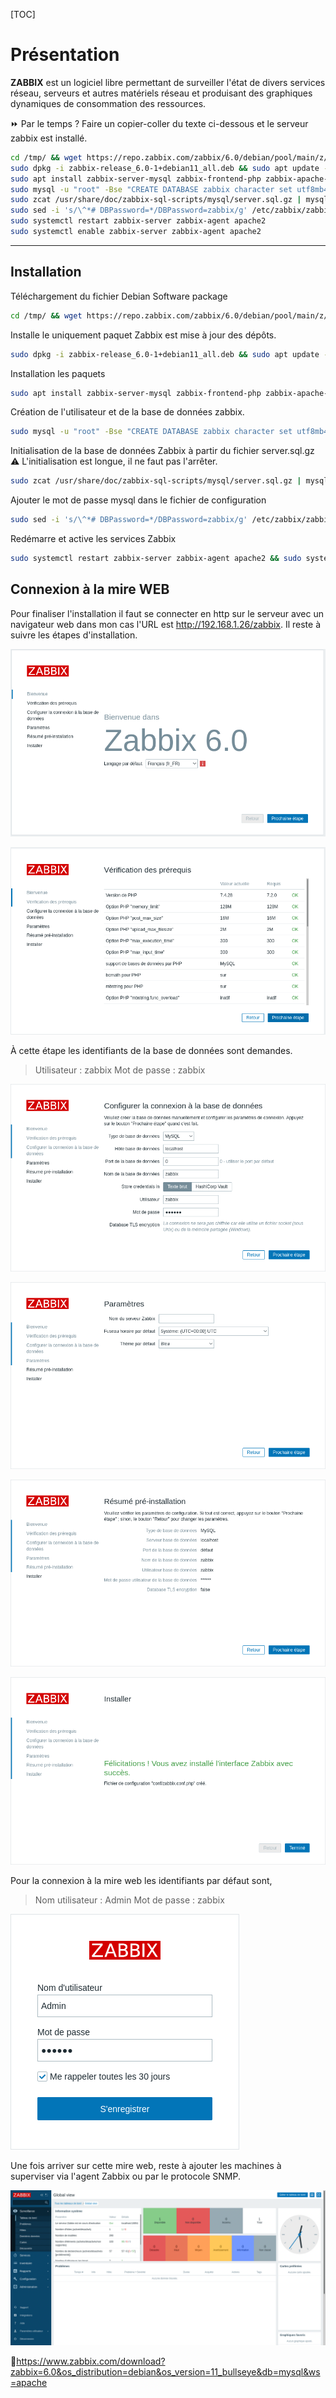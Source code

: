 [TOC]

# Présentation

**ZABBIX** est un logiciel libre permettant de surveiller l'état de  divers services réseau, serveurs et autres matériels réseau et  produisant des graphiques dynamiques de consommation des ressources.

⏩ Par le temps ? Faire un copier-coller du texte ci-dessous et le serveur zabbix est installé.

```bash
cd /tmp/ && wget https://repo.zabbix.com/zabbix/6.0/debian/pool/main/z/zabbix-release/zabbix-release_6.0-1+debian11_all.deb
sudo dpkg -i zabbix-release_6.0-1+debian11_all.deb && sudo apt update -y
sudo apt install zabbix-server-mysql zabbix-frontend-php zabbix-apache-conf zabbix-sql-scripts zabbix-agent mariadb-server mariadb-client -y
sudo mysql -u "root" -Bse "CREATE DATABASE zabbix character set utf8mb4 collate utf8mb4_bin; CREATE USER zabbix@localhost IDENTIFIED BY 'zabbix'; GRANT ALL PRIVILEGES ON zabbix.* TO zabbix@localhost; FLUSH PRIVILEGES;"
sudo zcat /usr/share/doc/zabbix-sql-scripts/mysql/server.sql.gz | mysql -uzabbix -pzabbix zabbix
sudo sed -i 's/\^*# DBPassword=*/DBPassword=zabbix/g' /etc/zabbix/zabbix_server.conf | grep zabbix
sudo systemctl restart zabbix-server zabbix-agent apache2
sudo systemctl enable zabbix-server zabbix-agent apache2
```
---
## Installation

Téléchargement du fichier Debian Software package
```bash
cd /tmp/ && wget https://repo.zabbix.com/zabbix/6.0/debian/pool/main/z/zabbix-release/zabbix-release_6.0-1+debian11_all.deb
```

Installe le uniquement paquet Zabbix est mise à jour des dépôts.
```bash
sudo dpkg -i zabbix-release_6.0-1+debian11_all.deb && sudo apt update -y
```

Installation les paquets
```bash
sudo apt install zabbix-server-mysql zabbix-frontend-php zabbix-apache-conf zabbix-sql-scripts zabbix-agent mariadb-server mariadb-client -y
```

Création de l'utilisateur et de la base de données zabbix.
```bash
sudo mysql -u "root" -Bse "CREATE DATABASE zabbix character set utf8mb4 collate utf8mb4_bin; CREATE USER zabbix@localhost IDENTIFIED BY 'zabbix'; GRANT ALL PRIVILEGES ON zabbix.* TO zabbix@localhost; FLUSH PRIVILEGES;"
```

Initialisation de la base de données Zabbix à partir du fichier server.sql.gz
⚠️ L'initialisation est longue, il ne faut pas l'arrêter.

```bash
sudo zcat /usr/share/doc/zabbix-sql-scripts/mysql/server.sql.gz | mysql -uzabbix -pzabbix zabbix
```

Ajouter le mot de passe mysql dans le fichier de configuration
```bash
sudo sed -i 's/\^*# DBPassword=*/DBPassword=zabbix/g' /etc/zabbix/zabbix_server.conf | grep zabbix
```
Redémarre et active les services Zabbix
```bash
sudo systemctl restart zabbix-server zabbix-agent apache2 && sudo systemctl enable zabbix-server zabbix-agent apache2
```

## Connexion à la mire WEB

Pour finaliser l'installation il faut se connecter en http sur le serveur avec un navigateur web dans mon cas l'URL est  http://192.168.1.26/zabbix. Il reste à suivre les étapes d'installation.

![image-20220323002537558](./zabbix.assets/image-20220323002537558.png)

![image-20220323002715191](./zabbix.assets/image-20220323002715191.png)

À cette étape les identifiants de la base de données sont demandes.
>Utilisateur : zabbix
>Mot de passe : zabbix

![image-20220323002735852](./zabbix.assets/image-20220323002735852.png)

![image-20220323002750697](./zabbix.assets/image-20220323002750697.png)

![image-20220323002800751](./zabbix.assets/image-20220323002800751.png)

![image-20220323002809709](./zabbix.assets/image-20220323002809709.png)

Pour la connexion à la mire web les identifiants par défaut sont,
>Nom utilisateur : Admin
>Mot de passe : zabbix

![image-20220323002826461](./zabbix.assets/image-20220323002826461.png)

Une fois arriver sur cette mire web, reste à ajouter les machines à superviser via l'agent Zabbix ou par le protocole SNMP.

![image-20220323002847932](./zabbix.assets/image-20220323002847932.png)

📝https://www.zabbix.com/download?zabbix=6.0&os_distribution=debian&os_version=11_bullseye&db=mysql&ws=apache